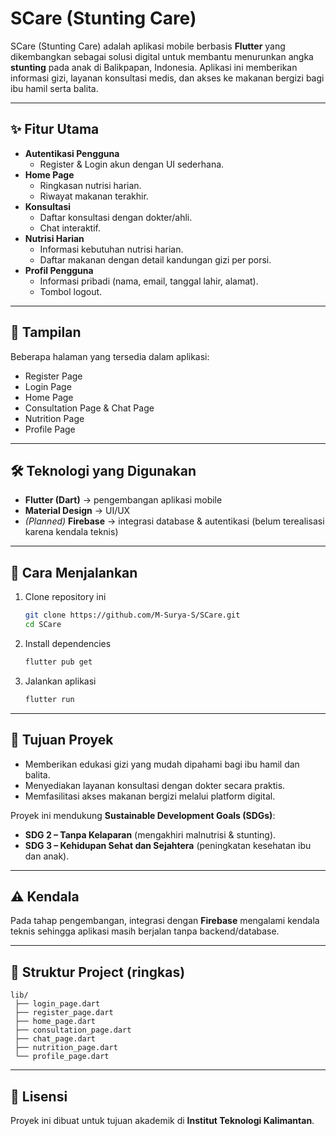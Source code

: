 # SCare (Stunting Care)  

SCare (Stunting Care) adalah aplikasi mobile berbasis **Flutter** yang dikembangkan sebagai solusi digital untuk membantu menurunkan angka **stunting** pada anak di Balikpapan, Indonesia. Aplikasi ini memberikan informasi gizi, layanan konsultasi medis, dan akses ke makanan bergizi bagi ibu hamil serta balita.  

---

## ✨ Fitur Utama  
- **Autentikasi Pengguna**  
  - Register & Login akun dengan UI sederhana.  
- **Home Page**  
  - Ringkasan nutrisi harian.  
  - Riwayat makanan terakhir.  
- **Konsultasi**  
  - Daftar konsultasi dengan dokter/ahli.  
  - Chat interaktif.  
- **Nutrisi Harian**  
  - Informasi kebutuhan nutrisi harian.  
  - Daftar makanan dengan detail kandungan gizi per porsi.  
- **Profil Pengguna**  
  - Informasi pribadi (nama, email, tanggal lahir, alamat).  
  - Tombol logout.  

---

## 📱 Tampilan  
Beberapa halaman yang tersedia dalam aplikasi:  
- Register Page  
- Login Page  
- Home Page  
- Consultation Page & Chat Page  
- Nutrition Page  
- Profile Page  

---

## 🛠️ Teknologi yang Digunakan  
- **Flutter (Dart)** → pengembangan aplikasi mobile  
- **Material Design** → UI/UX  
- *(Planned)* **Firebase** → integrasi database & autentikasi (belum terealisasi karena kendala teknis)  

---

## 🚀 Cara Menjalankan  
1. Clone repository ini  
   ```bash
   git clone https://github.com/M-Surya-S/SCare.git
   cd SCare
   ```
2. Install dependencies  
   ```bash
   flutter pub get
   ```
3. Jalankan aplikasi  
   ```bash
   flutter run
   ```

---

## 🎯 Tujuan Proyek  
- Memberikan edukasi gizi yang mudah dipahami bagi ibu hamil dan balita.  
- Menyediakan layanan konsultasi dengan dokter secara praktis.  
- Memfasilitasi akses makanan bergizi melalui platform digital.  

Proyek ini mendukung **Sustainable Development Goals (SDGs)**:  
- **SDG 2 – Tanpa Kelaparan** (mengakhiri malnutrisi & stunting).  
- **SDG 3 – Kehidupan Sehat dan Sejahtera** (peningkatan kesehatan ibu dan anak).  

---

## ⚠️ Kendala  
Pada tahap pengembangan, integrasi dengan **Firebase** mengalami kendala teknis sehingga aplikasi masih berjalan tanpa backend/database.  

---

## 📂 Struktur Project (ringkas)  
```
lib/
 ├── login_page.dart
 ├── register_page.dart
 ├── home_page.dart
 ├── consultation_page.dart
 ├── chat_page.dart
 ├── nutrition_page.dart
 └── profile_page.dart
```

---

## 📄 Lisensi  
Proyek ini dibuat untuk tujuan akademik di **Institut Teknologi Kalimantan**.   
